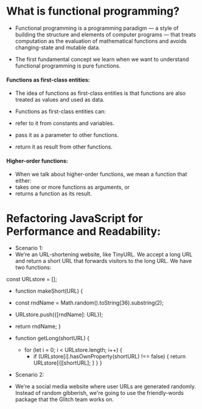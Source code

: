 # What is functional programming?
- Functional programming is a programming paradigm — a style of building the structure and elements of computer programs — that treats computation as the evaluation of mathematical functions and avoids changing-state and mutable data.

- The first fundamental concept we learn when we want to understand functional programming is pure functions.

#### Functions as first-class entities:
- The idea of functions as first-class entities is that functions are also treated as values and used as data.

- Functions as first-class entities can:
 - refer to it from constants and variables.
 - pass it as a parameter to other functions.
 - return it as result from other functions.


 #### Higher-order functions:
 - When we talk about higher-order functions, we mean a function that either:
  - takes one or more functions as arguments, or
  - returns a function as its result.


  # Refactoring JavaScript for Performance and Readability:

  - Scenario 1:
   - We're an URL-shortening website, like TinyURL. We accept a long URL and return a short URL that forwards visitors to the long URL. We have two functions:
   
const URLstore = [];

- function makeShort(URL) {
 - const rndName = Math.random().toString(36).substring(2);
  - URLstore.push({[rndName]: URL});
  - return rndName;
}

- function getLong(shortURL) {
  - for (let i = 0; i < URLstore.length; i++) {
    - if (URLstore[i].hasOwnProperty(shortURL) !== false) {
      return URLstore[i][shortURL];
    }
  }
}

- Scenario 2:
- We're a social media website where user URLs are generated randomly. Instead of random gibberish, we're going to use the friendly-words package that the Glitch team works on.


